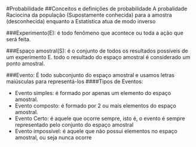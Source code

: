 #Probabilidade
##Conceitos e definições de probabilidade 
A probalidade Raciocina da população (Supostamente conhecida) para a amostra (desconhecida) enquanto a Estatística atua de modo inverso


###Experimento(E):
é todo fenômeno que acontece ou toda a ação que será feita.
 
###Espaço amostral(S):
é o conjunto de todos os resultados possíveis de um experimento E.
todo o resultado do espaço amostral é considerado um ponto amostral.

###Evento:
É todo subconjunto do espaço amostral e usamos letras maiúsculas para representá-los
####Tipos de Eventos:
* Evento simples: é formado por apenas um elemento do espaço amostral. 
* Evento composto: é formado por 2 ou mais elementos do espaço amostral.
* Evento Certo: é aquele que ocorre sempre, isto é, o evento é sempre representado pelo conjunto do espaço amostral
* Evento impossível: é aquele que não possui elementos no espaço amostral, ou seja nunca ocorre
